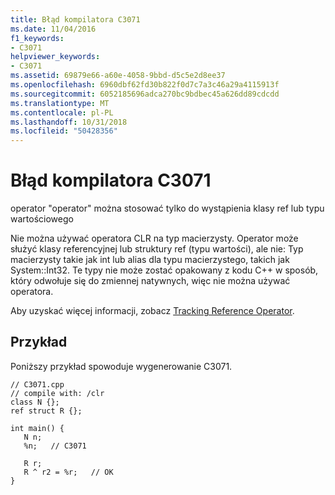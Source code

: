 ```yaml
---
title: Błąd kompilatora C3071
ms.date: 11/04/2016
f1_keywords:
- C3071
helpviewer_keywords:
- C3071
ms.assetid: 69879e66-a60e-4058-9bbd-d5c5e2d8ee37
ms.openlocfilehash: 6960dbf62fd30b822f0d7c7a3c46a29a4115913f
ms.sourcegitcommit: 6052185696adca270bc9bdbec45a626dd89cdcdd
ms.translationtype: MT
ms.contentlocale: pl-PL
ms.lasthandoff: 10/31/2018
ms.locfileid: "50428356"
---
```

# <a name="compiler-error-c3071"></a>Błąd kompilatora C3071

operator "operator" można stosować tylko do wystąpienia klasy ref lub typu wartościowego

Nie można używać operatora CLR na typ macierzysty. Operator może służyć klasy referencyjnej lub struktury ref (typu wartości), ale nie: Typ macierzysty takie jak int lub alias dla typu macierzystego, takich jak System::Int32. Te typy nie może zostać opakowany z kodu C++ w sposób, który odwołuje się do zmiennej natywnych, więc nie można używać operatora.

Aby uzyskać więcej informacji, zobacz [Tracking Reference Operator](../../windows/tracking-reference-operator-cpp-component-extensions.md).

## <a name="example"></a>Przykład

Poniższy przykład spowoduje wygenerowanie C3071.

```
// C3071.cpp
// compile with: /clr
class N {};
ref struct R {};

int main() {
   N n;
   %n;   // C3071

   R r;
   R ^ r2 = %r;   // OK
}
```
